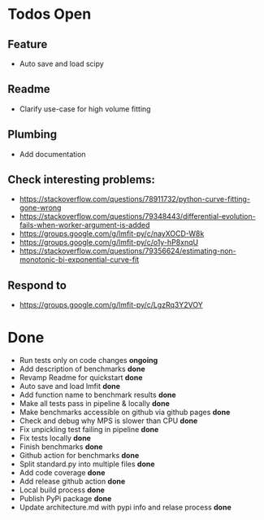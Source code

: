 # Todos Open

## Feature 
- Auto save and load scipy 

## Readme
- Clarify use-case for high volume fitting

## Plumbing
- Add documentation

## Check interesting problems:
- https://stackoverflow.com/questions/78911732/python-curve-fitting-gone-wrong
- https://stackoverflow.com/questions/79348443/differential-evolution-fails-when-worker-argument-is-added
- https://groups.google.com/g/lmfit-py/c/nayXOCD-W8k
- https://groups.google.com/g/lmfit-py/c/o1y-hP8xnqU
- https://stackoverflow.com/questions/79356624/estimating-non-monotonic-bi-exponential-curve-fit

## Respond to
- https://groups.google.com/g/lmfit-py/c/LgzRq3Y2VOY

# Done
- Run tests only on code changes **ongoing**
- Add description of benchmarks **done**
- Revamp Readme for quickstart **done**
- Auto save and load lmfit **done**
- Add function name to benchmark results **done**
- Make all tests pass in pipeline & locally **done**
- Make benchmarks accessible on github via github pages  **done**
- Check and debug why MPS is slower than CPU **done**
- Fix unpickling test failing in pipeline **done**
- Fix tests locally **done**
- Finish benchmarks **done**
- Github action for benchmarks **done**
- Split standard.py into multiple files  **done**
- Add code coverage **done**
- Add release github action **done**
- Local build process **done**
- Publish PyPi package **done**
- Update architecture.md with pypi info and relase process **done**

